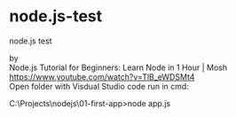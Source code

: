 # node.js-test
node.js test

by<br />
Node.js Tutorial for Beginners: Learn Node in 1 Hour | Mosh<br />
https://www.youtube.com/watch?v=TlB_eWDSMt4
<br />
Open folder with Visdual Studio code
run in cmd:

C:\Projects\nodejs\01-first-app>node app.js

